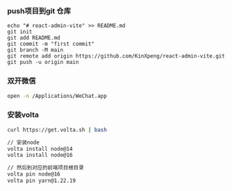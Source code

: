 ### push项目到git 仓库
```
echo "# react-admin-vite" >> README.md
git init
git add README.md
git commit -m "first commit"
git branch -M main
git remote add origin https://github.com/KinXpeng/react-admin-vite.git
git push -u origin main
```

### 双开微信

```bash
open -n /Applications/WeChat.app
```

### 安装volta

```bash
curl https://get.volta.sh | bash

// 安装node
volta install node@14
volta install node@16

// 然后到对应的前端项目根目录
volta pin node@16
volta pin yarn@1.22.19
```

